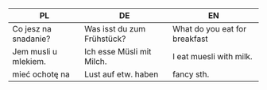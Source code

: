 PL | DE | EN
---|----|----
Co jesz na snadanie? | Was isst du zum Frühstück? | What do you eat for breakfast
Jem musli u mlekiem. | Ich esse Müsli mit Milch. | I eat muesli with milk.
mieć ochotę na | Lust auf etw. haben | fancy sth.
